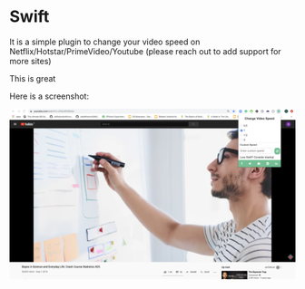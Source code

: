 # Swift

It is a simple plugin to change your video speed on 
Netflix/Hotstar/PrimeVideo/Youtube (please reach out to add support for more sites)

This is great


Here is a screenshot:

![Demo](https://github.com/bangarharshit/swift/blob/master/demo_youtube.png)
